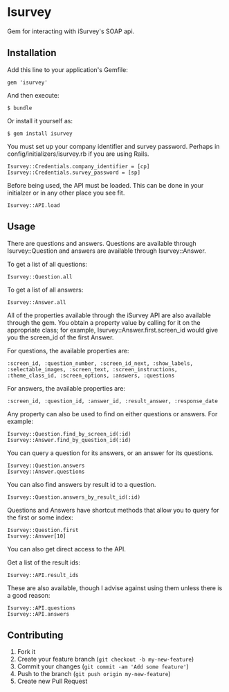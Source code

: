 # Isurvey

Gem for interacting with iSurvey's SOAP api.

## Installation

Add this line to your application's Gemfile:

    gem 'isurvey'

And then execute:

    $ bundle

Or install it yourself as:

    $ gem install isurvey

You must set up your company identifier and survey password.  Perhaps in config/initializers/isurvey.rb if you are using Rails.

    Isurvey::Credentials.company_identifier = [cp]
    Isurvey::Credentials.survey_password = [sp]

Before being used, the API must be loaded.  This can be done in your initialzer or in any other place you see fit.

    Isurvey::API.load

## Usage

There are questions and answers.  Questions are available through Isurvey::Question and answers are available through Isurvey::Answer.

To get a list of all questions:

    Isurvey::Question.all

To get a list of all answers:

    Isurvey::Answer.all

All of the properties available through the iSurvey API are also available through the gem.  You obtain a property value by calling for it on the appropriate class; for example, Isurvey::Answer.first.screen_id would give you the screen_id of the first Answer. 

For questions, the available properties are:
    
    :screen_id, :question_number, :screen_id_next, :show_labels, :selectable_images, :screen_text, :screen_instructions, :theme_class_id, :screen_options, :answers, :questions

For answers, the available properties are:
    
    :screen_id, :question_id, :answer_id, :result_answer, :response_date

Any property can also be used to find on either questions or answers.  For example:

    Isurvey::Question.find_by_screen_id(:id)
    Isurvey::Answer.find_by_question_id(:id)

You can query a question for its answers, or an answer for its questions.

    Isurvey::Question.answers
    Isurvey::Answer.questions

You can also find answers by result id to a question.

    Isurvey::Question.answers_by_result_id(:id)

Questions and Answers have shortcut methods that allow you to query for the first or some index:

    Isurvey::Question.first
    Isurvey::Answer[10]

You can also get direct access to the API.

Get a list of the result ids:

    Isurvey::API.result_ids

These are also available, though I advise against using them unless there is a good reason:

    Isurvey::API.questions
    Isurvey::API.answers

## Contributing

1. Fork it
2. Create your feature branch (`git checkout -b my-new-feature`)
3. Commit your changes (`git commit -am 'Add some feature'`)
4. Push to the branch (`git push origin my-new-feature`)
5. Create new Pull Request
